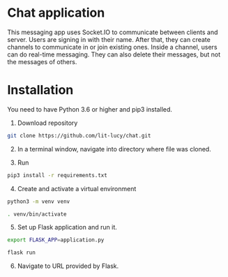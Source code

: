 # Chat application

This messaging app uses Socket.IO to communicate between clients and server. Users are signing in with their name. After that, they can create channels to communicate in or join existing ones. Inside a channel, users can do real-time messaging. They can also delete their messages, but not the messages of others.  

# Installation
You need to have Python 3.6 or higher and pip3 installed.

1. Download repository 

```bash
git clone https://github.com/lit-lucy/chat.git
```

2. In a terminal window, navigate into directory where file was cloned.

3. Run

```bash
pip3 install -r requirements.txt
```

4. Create and activate a virtual environment

```bash
python3 -m venv venv

. venv/bin/activate
```

5. Set up Flask application and run it.

```bash
export FLASK_APP=application.py

flask run
```

6. Navigate to URL provided by Flask. 

